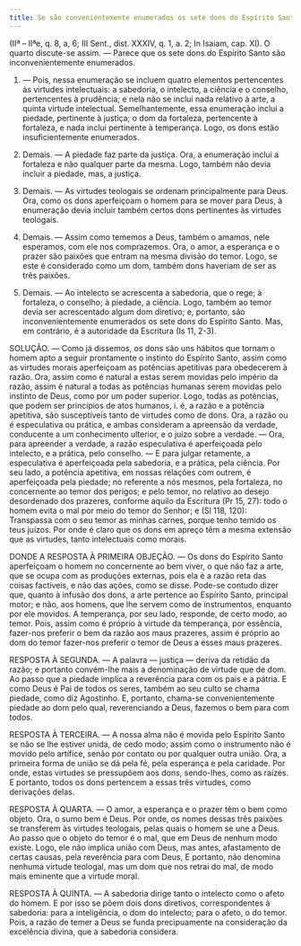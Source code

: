 ```yaml
---
title: Se são convenientemente enumerados os sete dons do Espírito Santo
---
```


(IIª – IIªe, q. 8, a, 6; III Sent., dist. XXXIV, q. 1, a. 2; In Isaiam, cap. XI).
  O quarto discute-se assim. — Parece que os sete dons do Espírito Santo são inconvenientemente enumerados.  

1. — Pois, nessa enumeração se incluem quatro elementos pertencentes às virtudes intelectuais: a sabedoria, o intelecto, a ciência e o conselho, pertencentes à prudência; e nela não se inclui nada relativo à arte, a quinta virtude intelectual. Semelhantemente, essa enumeração inclui a piedade, pertinente à justiça; o dom da fortaleza, pertencente à fortaleza, e nada inclui pertinente à temperança. Logo, os dons estão insuficientemente enumerados.  

2. Demais. — A piedade faz parte da justiça. Ora, a enumeração inclui a fortaleza e não qualquer parte da mesma. Logo, também não devia incluir a piedade, mas, a justiça.  

3. Demais. — As virtudes teologais se ordenam principalmente para Deus. Ora, como os dons aperfeiçoam o homem para se mover para Deus, à enumeração devia incluir também certos dons pertinentes às virtudes teologais.  

4. Demais. — Assim como tememos a Deus, também o amamos, nele esperamos, com ele nos comprazemos. Ora, o amor, a esperança e o prazer são paixões que entram na mesma divisão do temor. Logo, se este é considerado como um dom, também dons haveriam de ser as três paixões. 

5. Demais. — Ao intelecto se acrescenta a sabedoria, que o rege; à fortaleza, o conselho; à piedade, a ciência. Logo, também ao temor devia ser acrescentado algum dom diretivo; e, portanto, são inconvenientemente enumerados os sete dons do Espírito Santo.  Mas, em contrário, é a autoridade da Escritura (Is 11, 2-3).
  

SOLUÇÃO. — Como já dissemos, os dons são uns hábitos que tornam o homem apto a seguir prontamente o instinto do Espírito Santo, assim como as virtudes morais aperfeiçoam as potências apetitivas para obedecerem à razão. Ora, assim como é natural a estas serem movidas pelo império da razão, assim é natural a todas as potências humanas serem movidas pelo instinto de Deus, como por um poder superior. Logo, todas as potências, que podem ser princípios de atos humanos, i. é, a razão e a potência apetitiva, são susceptíveis tanto de virtudes como de dons. Ora, a razão ou é especulativa ou prática, e ambas consideram a apreensão da verdade, conducente a um conhecimento ulterior, e o juízo sobre a verdade. — Ora, para apreender a verdade, a razão especulativa é aperfeiçoada pelo intelecto, e a prática, pelo conselho. — E para julgar retamente, a especulativa é aperfeiçoada pela sabedoria, e a prática, pela ciência.  Por seu lado, a potência apetitiva, em nossas relações com outrem, é aperfeiçoada pela piedade; no referente a nós mesmos, pela fortaleza, no concernente ao temor dos perigos; e pelo temor, no relativo ao desejo desordenado dos prazeres, conforme aquilo da Escritura (Pr 15, 27): todo o homem evita o mal por meio do temor do Senhor; e (Sl 118, 120): Transpassa com o seu temor as minhas carnes, porque tenho temido os teus juízos.  Por onde é claro que os dons em apreço têm a mesma extensão que as virtudes, tanto intelectuais como morais.  

DONDE A RESPOSTA À PRIMEIRA OBJEÇÃO. — Os dons do Espírito Santo aperfeiçoam o homem no concernente ao bem viver, o que não faz a arte, que se ocupa com as produções externas, pois ela é a razão reta das coisas factíveis, e não das ações, como se disse. Pode-se contudo dizer que, quanto à infusão dos dons, a arte pertence ao Espírito Santo, principal motor; e não, aos homens, que lhe servem como de instrumentos, enquanto por ele movidos. A temperança, por seu lado, responde, de certo modo, ao temor. Pois, assim como é próprio à virtude da temperança, por essência, fazer-nos preferir o bem da razão aos maus prazeres, assim é próprio ao dom do temor fazer-nos preferir o temor de Deus a esses maus prazeres.  

RESPOSTA À SEGUNDA. — A palavra — justiça — deriva da retidão da razão; e portanto convém-lhe mais a denominação de virtude que de dom. Ao passo que a piedade implica a reverência para com os pais e a pátria. E como Deus é Pai de todos os seres, também ao seu culto se chama piedade, como diz Agostinho. E, portanto, chama-se convenientemente piedade ao dom pelo qual, reverenciando a Deus, fazemos o bem para com todos.  

RESPOSTA À TERCEIRA. — A nossa alma não é movida pelo Espírito Santo se não se lhe estiver unida, de cedo modo; assim como o instrumento não é movido pelo artífice, senão por contato ou por qualquer outra união. Ora, a primeira forma de união se dá pela fé, pela esperança e pela caridade. Por onde, estas virtudes se pressupõem aos dons, sendo-lhes, como as raízes. E portanto, todos os dons pertencem a essas três virtudes, como derivações delas.  

RESPOSTA À QUARTA. — O amor, a esperança e o prazer têm o bem como objeto. Ora, o sumo bem é Deus. Por onde, os nomes dessas três paixões se transferem às virtudes teologais, pelas quais o homem se une a Deus. Ao passo que o objeto do temor é o mal, que em Deus de nenhum modo existe. Logo, ele não implica união com Deus, mas antes, afastamento de certas causas, pela reverência para com Deus, E portanto, não denomina nenhuma virtude teologal, mas um dom que nos retrai do mal, de modo mais eminente que a virtude moral.  

RESPOSTA À QUINTA. — A sabedoria dirige tanto o intelecto como o afeto do homem. E por isso se põem dois dons diretivos, correspondentes à sabedoria: para a inteligência, o dom do intelecto; para o afeto, o do temor. Pois, a razão de temer a Deus se funda precìpuamente na consideração da excelência divina, que a sabedoria considera.